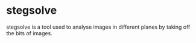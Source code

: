 # stegsolve
stegsolve is a tool used to analyse images in different planes by taking off the bits of images.
